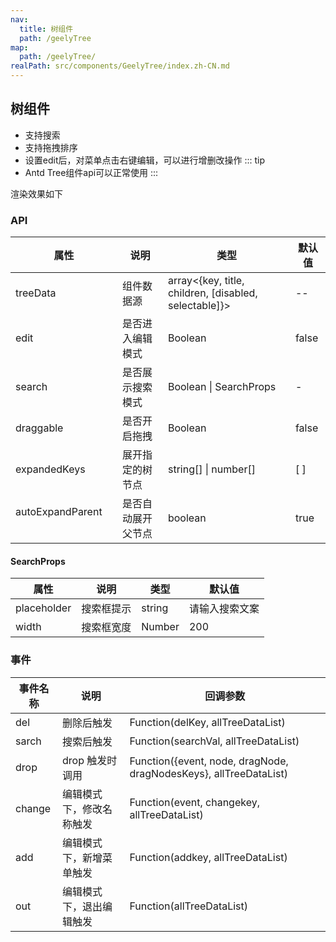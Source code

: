 ```yaml
---
nav:
  title: 树组件
  path: /geelyTree
map:
  path: /geelyTree/
realPath: src/components/GeelyTree/index.zh-CN.md
---
```


## 树组件


* 支持搜索
* 支持拖拽排序
* 设置edit后，对菜单点击右键编辑，可以进行增删改操作
::: tip
* Antd Tree组件api可以正常使用
:::

渲染效果如下

<demo src="./demo/geelyTree.vue"
  title="Demo 演示"
  desc="geelyTree 渲染示例">
</demo>


### API


| 属性 | 说明 | 类型 | 默认值 |
| ---  | --- | --- | --- |
| treeData | 组件数据源 | array<{key, title, children, [disabled, selectable]}> | -- |
| edit | 是否进入编辑模式 | Boolean  | false |
| search | 是否展示搜索模式 | Boolean \| SearchProps | - |
| draggable | 是否开启拖拽 | Boolean  | false |
| expandedKeys | 展开指定的树节点 | string[] \| number[] | [ ] |
| autoExpandParent &nbsp; &nbsp;&nbsp;&nbsp; &nbsp;&nbsp; &nbsp;&nbsp;  | 是否自动展开父节点 | boolean | true |

#### SearchProps
| 属性 | 说明 | 类型 | 默认值 |
| ---  | --- | --- | --- |
| placeholder | 搜索框提示 | string | 请输入搜索文案 |
| width | 搜索框宽度 | Number | 200 |

### 事件
| 事件名称 | 说明 | 回调参数 |
| ---  | --- | --- |
| del | 删除后触发 | Function(delKey, allTreeDataList) |
| sarch | 搜索后触发 | Function(searchVal, allTreeDataList) |
| drop | drop 触发时调用 | Function({event, node, dragNode, dragNodesKeys}, allTreeDataList) |
| change | 编辑模式下，修改名称触发 | Function(event, changekey, allTreeDataList) |
| add | 编辑模式下，新增菜单触发 | Function(addkey, allTreeDataList) |
| out | 编辑模式下，退出编辑触发 | Function(allTreeDataList) |


